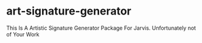 # art-signature-generator
This Is A Artistic Signature Generator Package For Jarvis. Unfortunately not of Your Work
